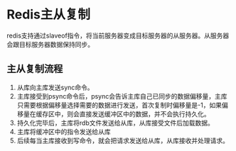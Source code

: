 # Redis主从复制

redis支持通过slaveof指令，将当前服务器变成目标服务器的从服务器。从服务器会跟目标服务器数据保持同步。

## 主从复制流程
1. 从库向主库发送sync命令。
2. 主库接受到psync命令后，psync会告诉主库自己已同步的数据偏移量，主库只需要根据偏移量选择需要的数据进行发送，首次复制时偏移量是-1，如果偏移量在缓存区中，则会直接发送缓冲区中的数据，并不会执行持久化。
3. 持久化完毕后，主库将rdb文件发送给从库，从库接受文件后加载数据。
4. 主库将缓冲区中的指令发送给从库
5. 后续每当主库接收到写命令，就会把请求发送给从库，从库接收并处理请求。

